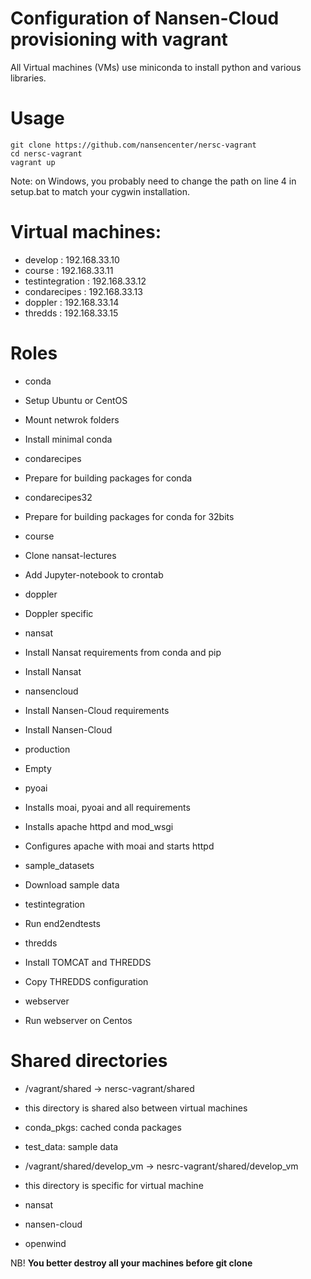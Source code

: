 Configuration of Nansen-Cloud provisioning with vagrant
=======================================================
All Virtual machines (VMs) use miniconda to install python and various libraries.

Usage
=====
```
git clone https://github.com/nansencenter/nersc-vagrant
cd nersc-vagrant
vagrant up
```
 
Note: on Windows, you probably need to change the path on line 4 in setup.bat to match your cygwin installation.

Virtual machines:
=================
* develop : 192.168.33.10
* course : 192.168.33.11
* testintegration : 192.168.33.12
* condarecipes : 192.168.33.13
* doppler : 192.168.33.14
* thredds : 192.168.33.15

Roles
=====
* conda
 * Setup Ubuntu or CentOS
 * Mount netwrok folders
 * Install minimal conda

* condarecipes
 * Prepare for building packages for conda

* condarecipes32
 * Prepare for building packages for conda for 32bits

* course
 * Clone nansat-lectures
 * Add Jupyter-notebook to crontab

* doppler
 * Doppler specific

* nansat
 * Install Nansat requirements from conda and pip
 * Install Nansat

* nansencloud
 * Install Nansen-Cloud requirements
 * Install Nansen-Cloud

* production
 * Empty

* pyoai
 * Installs moai, pyoai and all requirements
 * Installs apache httpd and mod_wsgi
 * Configures apache with moai and starts httpd

* sample_datasets
 * Download sample data

* testintegration
 * Run end2endtests

* thredds
 * Install TOMCAT and THREDDS
 * Copy THREDDS configuration

* webserver
 * Run webserver on Centos


Shared directories
==================
 * /vagrant/shared -> nersc-vagrant/shared
  * this directory is shared also between virtual machines
  * conda_pkgs: cached conda packages
  * test_data: sample data

 * /vagrant/shared/develop_vm -> nesrc-vagrant/shared/develop_vm
  * this directory is specific for virtual machine
  * nansat
  * nansen-cloud
  * openwind

NB! **You better destroy all your machines before git clone**
